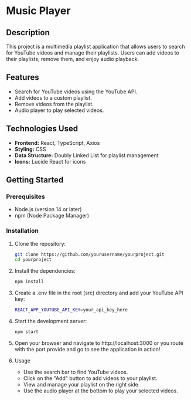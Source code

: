 # Music Player

## Description

This project is a multimedia playlist application that allows users to search for YouTube videos and manage their playlists. Users can add videos to their playlists, remove them, and enjoy audio playback.

## Features

- Search for YouTube videos using the YouTube API.
- Add videos to a custom playlist.
- Remove videos from the playlist.
- Audio player to play selected videos.

## Technologies Used

- **Frontend:** React, TypeScript, Axios
- **Styling:** CSS
- **Data Structure:** Doubly Linked List for playlist management
- **Icons:** Lucide React for icons

## Getting Started

### Prerequisites

- Node.js (version 14 or later)
- npm (Node Package Manager)

### Installation

1. Clone the repository:

   ```bash
   git clone https://github.com/yourusername/yourproject.git
   cd yourproject

2. Install the dependencies:
    ```bash
    npm install

3. Create a .env file in the root (src) directory and add your YouTube API key:
    ```bash
    REACT_APP_YOUTUBE_API_KEY=your_api_key_here

4. Start the development server:
    
    ```bash
    npm start


5. Open your browser and navigate to http://localhost:3000 or you route with the port provide and go to see the application in action!
    
6. Usage
    - Use the search bar to find YouTube videos.
    - Click on the "Add" button to add videos to your playlist.
    - View and manage your playlist on the right side.
    - Use the audio player at the bottom to play your selected videos.




